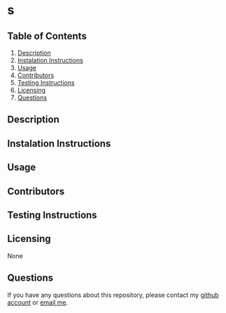 
  # s
  

  ## Table of Contents
  1. [Description](#description)
  2. [Instalation Instructions](#instalation-instructions)
  3. [Usage](#usage)
  4. [Contributors](#contributors)
  5. [Testing Instructions](#testing-instructions)
  6. [Licensing](#licensing)
  7. [Questions](#questions)

  ## Description
  

  ## Instalation Instructions
  

  ## Usage
  

  ## Contributors
  

  ## Testing Instructions
  

  ## Licensing
  

  None

  ## Questions

  If you have any questions about this repository, please contact my [github account](https://github.com/)
  or [email me]().
